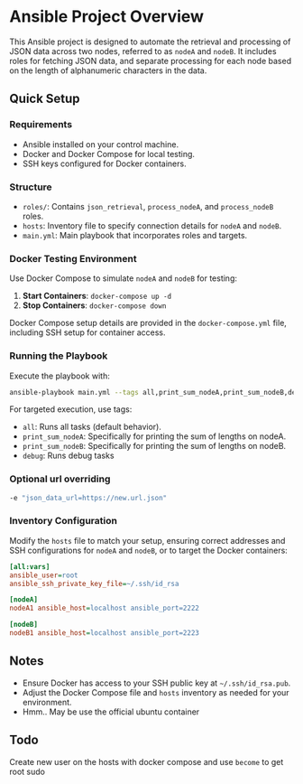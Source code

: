 # Ansible Project Overview

This Ansible project is designed to automate the retrieval and processing of JSON data across two nodes, referred to as `nodeA` and `nodeB`. It includes roles for fetching JSON data, and separate processing for each node based on the length of alphanumeric characters in the data.

## Quick Setup

### Requirements

- Ansible installed on your control machine.
- Docker and Docker Compose for local testing.
- SSH keys configured for Docker containers.

### Structure

- `roles/`: Contains `json_retrieval`, `process_nodeA`, and `process_nodeB` roles.
- `hosts`: Inventory file to specify connection details for `nodeA` and `nodeB`.
- `main.yml`: Main playbook that incorporates roles and targets.

### Docker Testing Environment

Use Docker Compose to simulate `nodeA` and `nodeB` for testing:

1. **Start Containers**: `docker-compose up -d`
2. **Stop Containers**: `docker-compose down`

Docker Compose setup details are provided in the `docker-compose.yml` file, including SSH setup for container access.

### Running the Playbook

Execute the playbook with:

```bash
ansible-playbook main.yml --tags all,print_sum_nodeA,print_sum_nodeB,debug -i hosts

```

For targeted execution, use tags:

- `all`: Runs all tasks (default behavior).
- `print_sum_nodeA`: Specifically for printing the sum of lengths on nodeA.
- `print_sum_nodeB`: Specifically for printing the sum of lengths on nodeB.
- `debug`: Runs debug tasks

### Optional url overriding
```sh
-e "json_data_url=https://new.url.json"
```
### Inventory Configuration

Modify the `hosts` file to match your setup, ensuring correct addresses and SSH configurations for `nodeA` and `nodeB`, or to target the Docker containers:

```ini
[all:vars]
ansible_user=root
ansible_ssh_private_key_file=~/.ssh/id_rsa

[nodeA]
nodeA1 ansible_host=localhost ansible_port=2222

[nodeB]
nodeB1 ansible_host=localhost ansible_port=2223


```

## Notes

- Ensure Docker has access to your SSH public key at `~/.ssh/id_rsa.pub`.
- Adjust the Docker Compose file and `hosts` inventory as needed for your environment.
- Hmm.. May be use the official ubuntu container


## Todo
Create new user on the hosts with docker compose and use `become` to get root sudo